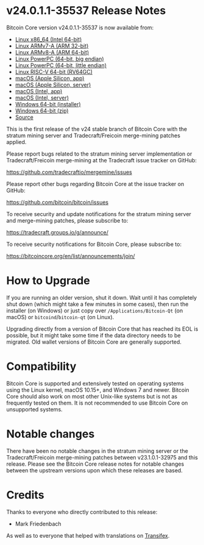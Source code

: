 v24.0.1.1-35537 Release Notes
=============================

Bitcoin Core version v24.0.1.1-35537 is now available from:

  * [Linux x86_64 (Intel 64-bit)](https://s3.amazonaws.com/in.freico.stable/bitcoin-v24.0.1.1-35537-x86_64-linux-gnu.tar.gz)
  * [Linux ARMv7-A (ARM 32-bit)](https://s3.amazonaws.com/in.freico.stable/bitcoin-v24.0.1.1-35537-arm-linux-gnueabihf.tar.gz)
  * [Linux ARMv8-A (ARM 64-bit)](https://s3.amazonaws.com/in.freico.stable/bitcoin-v24.0.1.1-35537-aarch64-linux-gnu.tar.gz)
  * [Linux PowerPC (64-bit, big endian)](https://s3.amazonaws.com/in.freico.stable/bitcoin-v24.0.1.1-35537-powerpc64-linux-gnu.tar.gz)
  * [Linux PowerPC (64-bit, little endian)](https://s3.amazonaws.com/in.freico.stable/bitcoin-v24.0.1.1-35537-powerpc64le-linux-gnu.tar.gz)
  * [Linux RISC-V 64-bit (RV64GC)](https://s3.amazonaws.com/in.freico.stable/bitcoin-v24.0.1.1-35537-riscv64-linux-gnu.tar.gz)
  * [macOS (Apple Silicon, app)](https://s3.amazonaws.com/in.freico.stable/bitcoin-v24.0.1.1-35537-arm64-apple-darwin.dmg)
  * [macOS (Apple Silicon, server)](https://s3.amazonaws.com/in.freico.stable/bitcoin-v24.0.1.1-35537-arm64-apple-darwin.tar.gz)
  * [macOS (Intel, app)](https://s3.amazonaws.com/in.freico.stable/bitcoin-v24.0.1.1-35537-x86_64-apple-darwin.dmg)
  * [macOS (Intel, server)](https://s3.amazonaws.com/in.freico.stable/bitcoin-v24.0.1.1-35537-x86_64-apple-darwin.tar.gz)
  * [Windows 64-bit (installer)](https://s3.amazonaws.com/in.freico.stable/bitcoin-v24.0.1.1-35537-win64-setup.exe)
  * [Windows 64-bit (zip)](https://s3.amazonaws.com/in.freico.stable/bitcoin-v24.0.1.1-35537-win64.zip)
  * [Source](https://github.com/tradecraftio/tradecraft/archive/bitcoin-v24.0.1.1-35537.zip)

This is the first release of the v24 stable branch of Bitcoin Core with the
stratum mining server and Tradecraft/Freicoin merge-mining patches applied.

Please report bugs related to the stratum mining server implementation or
Tradecraft/Freicoin merge-mining at the Tradecraft issue tracker on GitHub:

  <https://github.com/tradecraftio/mergemine/issues>

Please report other bugs regarding Bitcoin Core at the issue tracker on GitHub:

  <https://github.com/bitcoin/bitcoin/issues>

To receive security and update notifications for the stratum mining server and
merge-mining patches, please subscribe to:

  <https://tradecraft.groups.io/g/announce/>

To receive security notifications for Bitcoin Core, please subscribe to:

  <https://bitcoincore.org/en/list/announcements/join/>

How to Upgrade
==============

If you are running an older version, shut it down. Wait until it has completely
shut down (which might take a few minutes in some cases), then run the installer
(on Windows) or just copy over `/Applications/Bitcoin-Qt` (on macOS) or
`bitcoind`/`bitcoin-qt` (on Linux).

Upgrading directly from a version of Bitcoin Core that has reached its EOL is
possible, but it might take some time if the data directory needs to be
migrated.  Old wallet versions of Bitcoin Core are generally supported.

Compatibility
=============

Bitcoin Core is supported and extensively tested on operating systems using the
Linux kernel, macOS 10.15+, and Windows 7 and newer.  Bitcoin Core should also
work on most other Unix-like systems but is not as frequently tested on them.
It is not recommended to use Bitcoin Core on unsupported systems.

Notable changes
===============

There have been no notable changes in the stratum mining server or the
Tradecraft/Freicoin merge-mining patches between v23.1.0.1-32975 and this
release.  Please see the Bitcoin Core release notes for notable changes between
the upstream versions upon which these releases are based.

Credits
=======

Thanks to everyone who directly contributed to this release:

- Mark Friedenbach

As well as to everyone that helped with translations on
[Transifex](https://www.transifex.com/tradecraft/freicoin-1/).
